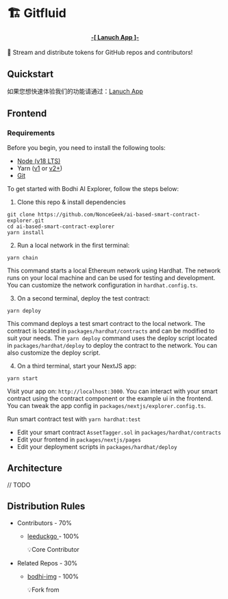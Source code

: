 # 🏗 Gitfluid

<h4 align="center">
  <a href="https://bodhi-img.vercel.app"> -[ Lanuch App ]- </a>
</h4>

🐆 Stream and distribute tokens for GitHub repos and contributors! 

## Quickstart

如果您想快速体验我们的功能请通过：<a href="https://bodhi-img.vercel.app">Lanuch App</a>

## Frontend
### Requirements

Before you begin, you need to install the following tools:

- [Node (v18 LTS)](https://nodejs.org/en/download/)
- Yarn ([v1](https://classic.yarnpkg.com/en/docs/install/) or [v2+](https://yarnpkg.com/getting-started/install))
- [Git](https://git-scm.com/downloads)

To get started with Bodhi AI Explorer, follow the steps below:

1. Clone this repo & install dependencies

```
git clone https://github.com/NonceGeek/ai-based-smart-contract-explorer.git
cd ai-based-smart-contract-explorer
yarn install
```

2. Run a local network in the first terminal:

```
yarn chain
```

This command starts a local Ethereum network using Hardhat. The network runs on your local machine and can be used for testing and development. You can customize the network configuration in `hardhat.config.ts`.

3. On a second terminal, deploy the test contract:

```
yarn deploy
```

This command deploys a test smart contract to the local network. The contract is located in `packages/hardhat/contracts` and can be modified to suit your needs. The `yarn deploy` command uses the deploy script located in `packages/hardhat/deploy` to deploy the contract to the network. You can also customize the deploy script.

4. On a third terminal, start your NextJS app:

```
yarn start
```

Visit your app on: `http://localhost:3000`. You can interact with your smart contract using the contract component or the example ui in the frontend. You can tweak the app config in `packages/nextjs/explorer.config.ts`.

Run smart contract test with `yarn hardhat:test`

- Edit your smart contract `AssetTagger.sol` in `packages/hardhat/contracts`
- Edit your frontend in `packages/nextjs/pages`
- Edit your deployment scripts in `packages/hardhat/deploy`


## Architecture

// TODO

## Distribution Rules

* Contributors - 70%

  * [leeduckgo ](https://github.com/leeduckgo) - 100%

    💡Core Contributor

* Related Repos - 30%

  * [bodhi-img](https://github.com/rootMUD/bodhi-img) - 100%

    💡Fork from



